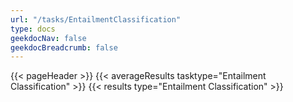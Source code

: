 ```yaml
---
url: "/tasks/EntailmentClassification"
type: docs
geekdocNav: false
geekdocBreadcrumb: false
---
```


{{< pageHeader >}}
{{< averageResults tasktype="Entailment Classification" >}}
{{< results type="Entailment Classification" >}}

